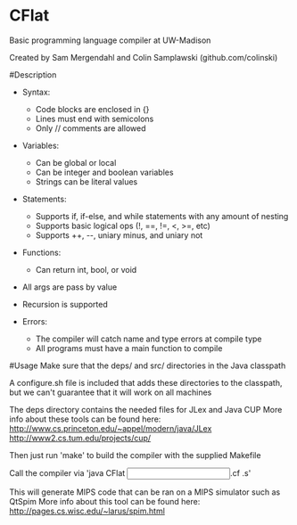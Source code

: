 # CFlat
Basic programming language compiler at UW-Madison

Created by Sam Mergendahl and Colin Samplawski (github.com/colinski)


#Description

* Syntax:
  * Code blocks are enclosed in {} 
  * Lines must end with semicolons
  * Only // comments are allowed


* Variables:
  * Can be global or local
  * Can be integer and boolean variables
  * Strings can be literal values

* Statements:
  * Supports if, if-else, and while statements with any amount of nesting
  * Supports basic logical ops (!, ==, !=, <, >=, etc)
  * Supports ++, --, uniary minus, and uniary not 


* Functions:
  * Can return int, bool, or void
 * All args are pass by value
  * Recursion is supported

* Errors:
  * The compiler will catch name and type errors at compile type
  * All programs must have a main function to compile


#Usage
Make sure that the deps/ and src/ directories in the Java classpath

A configure.sh file is included that adds these directories to the classpath, but we can't guarantee that it will work on all machines

The deps directory contains the needed files for JLex and Java CUP
More info about these tools can be found here:
http://www.cs.princeton.edu/~appel/modern/java/JLex
http://www2.cs.tum.edu/projects/cup/

Then just run 'make' to build the compiler with the supplied Makefile

Call the compiler via 'java CFlat <input file>.cf <outfile>.s'

This will generate MIPS code that can be ran on a MIPS simulator such as QtSpim
More info about this tool can be found here:
http://pages.cs.wisc.edu/~larus/spim.html
